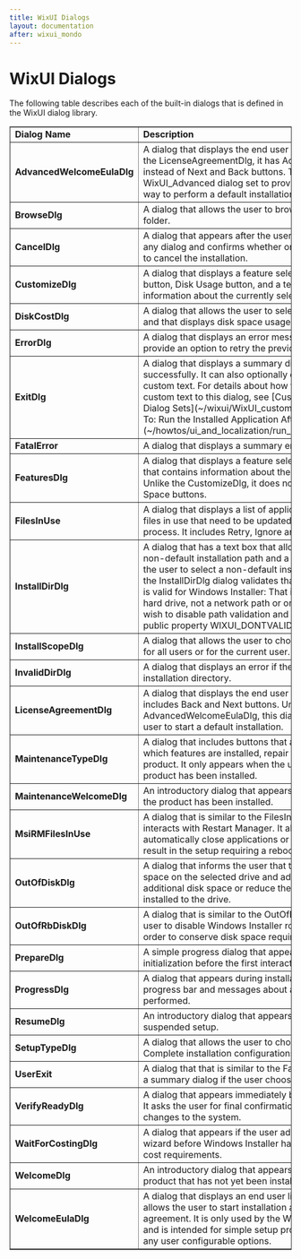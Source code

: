 ```yaml
---
title: WixUI Dialogs
layout: documentation
after: wixui_mondo
---
```

# WixUI Dialogs

The following table describes each of the built-in dialogs that is defined in the WixUI dialog library.

<table border="1" cellspacing="0" cellpadding="4">
  <tr>
    <td><b>Dialog Name</b></td>
    <td><b>Description</b></td>
  </tr>
  <tr>
    <td><b>AdvancedWelcomeEulaDlg</b></td>
    <td>A dialog that displays the end user license agreement. Unlike the LicenseAgreementDlg, it has Advanced and Install buttons instead of Next and Back buttons. This dialog is used by the WixUI_Advanced dialog set to provide the user with a quick way to perform a default installation.</td>
  </tr>
  <tr>
    <td><b>BrowseDlg</b></td>
    <td>A dialog that allows the user to browse for a destination folder.</td>
  </tr>
  <tr>
    <td><b>CancelDlg</b></td>
    <td>A dialog that appears after the user clicks a Cancel button on any dialog and confirms whether or not the user really wants to cancel the installation.</td>
  </tr>
  <tr>
    <td><b>CustomizeDlg</b></td>
    <td>A dialog that displays a feature selection tree with a Browse button, Disk Usage button, and a text box that contains information about the currently selected feature.</td>
  </tr>
  <tr>
    <td><b>DiskCostDlg</b></td>
    <td>A dialog that allows the user to select which drive to install to and that displays disk space usage information for each drive.</td>
  </tr>
  <tr>
    <td><b>ErrorDlg</b></td>
    <td>A dialog that displays an error message to the user and can provide an option to retry the previous action.</td>
  </tr>
  <tr>
    <td><b>ExitDlg</b></td>
    <td>A dialog that displays a summary dialog after setup completes successfully. It can also optionally display a checkbox and custom text. For details about how to add a checkbox and custom text to this dialog, see [Customizing Built-in WixUI Dialog Sets](~/wixui/WixUI_customizations.html) and [How To: Run the Installed Application After Setup](~/howtos/ui_and_localization/run_program_after_install.html).</td>
  </tr>
  <tr>
    <td><b>FatalError</b></td>
    <td>A dialog that displays a summary error dialog if setup fails.</td>
  </tr>
  <tr>
    <td><b>FeaturesDlg</b></td>
    <td>A dialog that displays a feature selection tree with a text box that contains information about the currently selected feature. Unlike the CustomizeDlg, it does not contain Browse or Disk Space buttons.</td>
  </tr>
  <tr>
    <td><b>FilesInUse</b></td>
    <td>A dialog that displays a list of applications that are holding files in use that need to be updated by the current installation process. It includes Retry, Ignore and Exit buttons.</td>
  </tr>
  <tr>
    <td><b>InstallDirDlg</b></td>
    <td>A dialog that has a text box that allows the user to type in a non-default installation path and a Browse button that allows the user to select a non-default installation folder. By default, the InstallDirDlg dialog validates that any path the user enters is valid for Windows Installer: That is, it's a path on a local hard drive, not a network path or on a removable drive. If you wish to disable path validation and allow invalid paths, set the public property WIXUI_DONTVALIDATEPATH to 1.</td>
  </tr>
  <tr>
    <td><b>InstallScopeDlg</b></td>
    <td>A dialog that allows the user to choose to install the product for all users or for the current user.</td>
  </tr>
  <tr>
    <td><b>InvalidDirDlg</b></td>
    <td>A dialog that displays an error if the user selects an invalid installation directory.</td>
  </tr>
  <tr>
    <td><b>LicenseAgreementDlg</b></td>
    <td>A dialog that displays the end user license agreement and includes Back and Next buttons. Unlike the AdvancedWelcomeEulaDlg, this dialog does not allow the user to start a default installation.</td>
  </tr>
  <tr>
    <td><b>MaintenanceTypeDlg</b></td>
    <td>A dialog that includes buttons that allow the user to change which features are installed, repair the product or remove the product. It only appears when the user runs setup after a product has been installed.</td>
  </tr>
  <tr>
    <td><b>MaintenanceWelcomeDlg</b></td>
    <td>An introductory dialog that appears when running setup after the product has been installed.</td>
  </tr>
  <tr>
    <td><b>MsiRMFilesInUse</b></td>
    <td>A dialog that is similar to the FilesInUse dialog, but that interacts with Restart Manager. It allows the user to attempt to automatically close applications or ignore the prompt and result in the setup requiring a reboot after it completes.</td>
  </tr>
  <tr>
    <td><b>OutOfDiskDlg</b></td>
    <td>A dialog that informs the user that they have insufficient disk space on the selected drive and advises them to free up additional disk space or reduce the number of features to be installed to the drive.</td>
  </tr>
  <tr>
    <td><b>OutOfRbDiskDlg</b></td>
    <td>A dialog that is similar to the OutOfDiskDlg, but also allows the user to disable Windows Installer rollback functionality in order to conserve disk space required by setup.</td>
  </tr>
  <tr>
    <td><b>PrepareDlg</b></td>
    <td>A simple progress dialog that appears during setup initialization before the first interactive dialog appears.</td>
  </tr>
  <tr>
    <td><b>ProgressDlg</b></td>
    <td>A dialog that appears during installation that displays a progress bar and messages about actions are being performed.</td>
  </tr>
  <tr>
    <td><b>ResumeDlg</b></td>
    <td>An introductory dialog that appears when resuming a suspended setup.</td>
  </tr>
  <tr>
    <td><b>SetupTypeDlg</b></td>
    <td>A dialog that allows the user to choose Typical, Custom or Complete installation configurations.</td>
  </tr>
  <tr>
    <td><b>UserExit</b></td>
    <td>A dialog that that is similar to the FatalError dialog. It displays a summary dialog if the user chooses to cancel setup.</td>
  </tr>
  <tr>
    <td><b>VerifyReadyDlg</b></td>
    <td>A dialog that appears immediately before starting installation. It asks the user for final confirmation before starting to make changes to the system.</td>
  </tr>
  <tr>
    <td><b>WaitForCostingDlg</b></td>
    <td>A dialog that appears if the user advances too far in the setup wizard before Windows Installer has finished calculating disk cost requirements.</td>
  </tr>
  <tr>
    <td><b>WelcomeDlg</b></td>
    <td>An introductory dialog that appears when running setup for a product that has not yet been installed.</td>
  </tr>
  <tr>
    <td><b>WelcomeEulaDlg</b></td>
    <td>A dialog that displays an end user license agreement and allows the user to start installation after accepting the agreement. It is only used by the WixUI_Minimal dialog set and is intended for simple setup programs that do not offer any user configurable options.</td>
  </tr>
</table>

